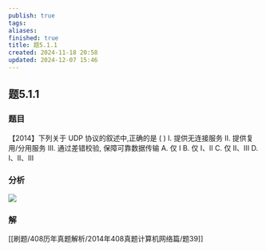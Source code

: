```yaml
---
publish: true
tags: 
aliases: 
finished: true
title: 题5.1.1
created: 2024-11-18 20:58
updated: 2024-12-07 15:46
---
```

## 题5.1.1
### 题目
【2014】下列关于 UDP 协议的叙述中,正确的是 ( ) 
I. 提供无连接服务 
II. 提供复用/分用服务
III. 通过差错校验, 保障可靠数据传输
A. 仅 I 
B. 仅 I、II 
C. 仅 II、III 
D. I、II、III
### 分析
![](https://img.hwenyi.tech/202411200135347.webp)
### 解
[[刷题/408历年真题解析/2014年408真题计算机网络篇/题39]]
